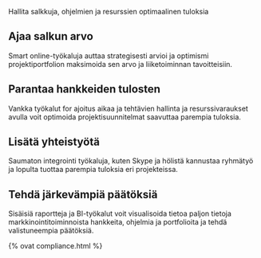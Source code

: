 
Hallita salkkuja, ohjelmien ja resurssien optimaalinen tuloksia

## Ajaa salkun arvo
Smart online-työkaluja auttaa strategisesti arvioi ja optimismi projektiportfolion maksimoida sen arvo ja liiketoiminnan tavoitteisiin. 

## Parantaa hankkeiden tulosten
Vankka työkalut for ajoitus aikaa ja tehtävien hallinta ja resurssivaraukset avulla voit optimoida projektisuunnitelmat saavuttaa parempia tuloksia. 

## Lisätä yhteistyötä
Saumaton integrointi työkaluja, kuten Skype ja hölistä kannustaa ryhmätyö ja lopulta tuottaa parempia tuloksia eri projekteissa. 

## Tehdä järkevämpiä päätöksiä 
Sisäisiä raportteja ja BI-työkalut voit visualisoida tietoa paljon tietoja markkinointitoiminnoista hankkeita, ohjelmia ja portfolioita ja tehdä valistuneempia päätöksiä. 

{% ovat compliance.html %}


